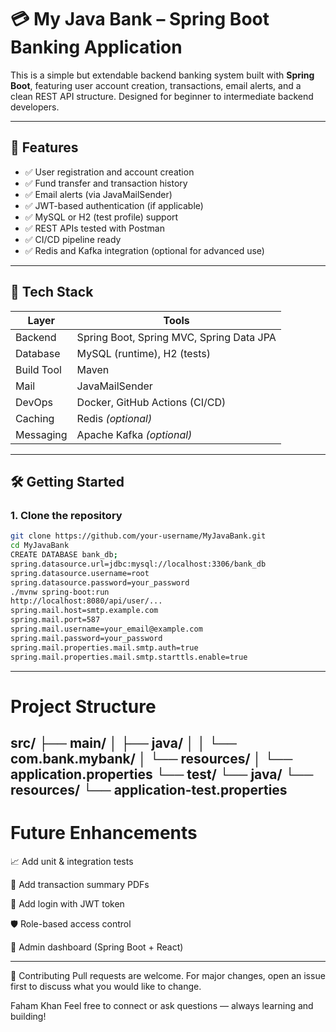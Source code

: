 # 💳 My Java Bank – Spring Boot Banking Application

This is a simple but extendable backend banking system built with **Spring Boot**, featuring user account creation, transactions, email alerts, and a clean REST API structure. Designed for beginner to intermediate backend developers.

---

## 🚀 Features

- ✅ User registration and account creation
- ✅ Fund transfer and transaction history
- ✅ Email alerts (via JavaMailSender)
- ✅ JWT-based authentication (if applicable)
- ✅ MySQL or H2 (test profile) support
- ✅ REST APIs tested with Postman
- ✅ CI/CD pipeline ready
- ✅ Redis and Kafka integration (optional for advanced use)

---

## 🧰 Tech Stack

| Layer | Tools |
|-------|-------|
| Backend | Spring Boot, Spring MVC, Spring Data JPA |
| Database | MySQL (runtime), H2 (tests) |
| Build Tool | Maven |
| Mail | JavaMailSender |
| DevOps | Docker, GitHub Actions (CI/CD) |
| Caching | Redis *(optional)* |
| Messaging | Apache Kafka *(optional)* |

---

## 🛠️ Getting Started

### 1. Clone the repository

```bash
git clone https://github.com/your-username/MyJavaBank.git
cd MyJavaBank
CREATE DATABASE bank_db;
spring.datasource.url=jdbc:mysql://localhost:3306/bank_db
spring.datasource.username=root
spring.datasource.password=your_password
./mvnw spring-boot:run
http://localhost:8080/api/user/...
spring.mail.host=smtp.example.com
spring.mail.port=587
spring.mail.username=your_email@example.com
spring.mail.password=your_password
spring.mail.properties.mail.smtp.auth=true
spring.mail.properties.mail.smtp.starttls.enable=true
```
---

# Project Structure

src/
├── main/
│   ├── java/
│   │   └── com.bank.mybank/
│   └── resources/
│       └── application.properties
└── test/
    └── java/
    └── resources/
        └── application-test.properties
---
        
# Future Enhancements
  📈 Add unit & integration tests
  
  🧾 Add transaction summary PDFs
  
  🔐 Add login with JWT token
  
  🛡️ Role-based access control
  
  🧰 Admin dashboard (Spring Boot + React)

  ---

🤝 Contributing
Pull requests are welcome. For major changes, open an issue first to discuss what you would like to change.

Faham Khan
Feel free to connect or ask questions — always learning and building!

